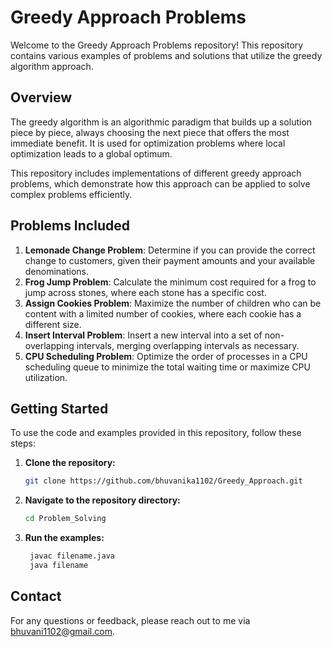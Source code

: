 # Greedy Approach Problems

Welcome to the Greedy Approach Problems repository! This repository contains various examples of problems and solutions that utilize the greedy algorithm approach.

## Overview

The greedy algorithm is an algorithmic paradigm that builds up a solution piece by piece, always choosing the next piece that offers the most immediate benefit. It is used for optimization problems where local optimization leads to a global optimum.

This repository includes implementations of different greedy approach problems, which demonstrate how this approach can be applied to solve complex problems efficiently.

## Problems Included
1. **Lemonade Change Problem**: Determine if you can provide the correct change to customers, given their payment amounts and your available denominations.
2. **Frog Jump Problem**: Calculate the minimum cost required for a frog to jump across stones, where each stone has a specific cost.
3. **Assign Cookies Problem**: Maximize the number of children who can be content with a limited number of cookies, where each cookie has a different size.
4. **Insert Interval Problem**: Insert a new interval into a set of non-overlapping intervals, merging overlapping intervals as necessary.
5. **CPU Scheduling Problem**: Optimize the order of processes in a CPU scheduling queue to minimize the total waiting time or maximize CPU utilization.

## Getting Started

To use the code and examples provided in this repository, follow these steps:

1. **Clone the repository:**

    ```bash
    git clone https://github.com/bhuvanika1102/Greedy_Approach.git
    ```

2. **Navigate to the repository directory:**

    ```bash
    cd Problem_Solving
    ```

3. **Run the examples:**
    ```bash
     javac filename.java
     java filename
    
## Contact

For any questions or feedback, please reach out to me via [bhuvani1102@gmail.com](mailto:bhuvani1102@gmail.com).


